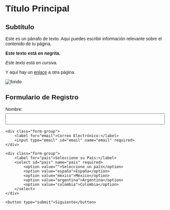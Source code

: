 <!DOCTYPE html>
<html lang="es">
<head>
    <meta charset="UTF-8">
    <meta name="viewport" content="width=device-width, initial-scale=1.0">
    <title>Ejemplo de Texto en HTML</title>
</head>
<body>
    <h1>Título Principal</h1>
    <h2>Subtítulo</h2>
    <p>Este es un párrafo de texto. Aquí puedes escribir información relevante sobre el contenido de tu página.</p>
    <p><strong>Este texto está en negrita.</strong></p>
    <p><em>Este texto está en cursiva.</em></p>
    <p>Y aquí hay un <a href="https://www.ejemplo.com">enlace</a> a otra página.</p>
</body>
</html>

![fondo](https://github.com/user-attachments/assets/47b771dc-5dc2-47ef-9913-fab4c63b02d2)

<html  idioma="es"> 
<cabeza>
    <meta charset="UTF-8">
    <meta name="viewport" content="width=device-width, initial-scale=1.0">
    <title>Formulario con Botón Siguiente</title>
    <style>
        body {
            font-family: Arial, sans-serif;
            margin: 20px;
        }
        .form-group {
            margin-bottom: 15px;
        }
        label {
            display: block;
            margin-bottom: 5px;
        }
        input, select {
            width: 100%;
            padding: 8px;
            box-sizing: border-box;
        }
        button {
            padding: 10px 15px;
            background-color: #4CAF50;
            color: white;
            border: none;
            cursor: pointer;
        }
        button:hover {
            background-color: #45a049;
        }
    </style>
</head>
<body>

<h2>Formulario de Registro</h2>
<form id="myForm">
    <div class="form-group">
        <label for="nombre">Nombre:</label>
        <input type="text" id="nombre" name="nombre" required>
    </div>
    
    <div class="form-group">
        <label for="email">Correo Electrónico:</label>
        <input type="email" id="email" name="email" required>
    </div>

    <div class="form-group">
        <label for="pais">Seleccione su País:</label>
        <select id="pais" name="pais" required>
            <option value="">Seleccione un país</option>
            <option value="españa">España</option>
            <option value="mexico">México</option>
            <option value="argentina">Argentina</option>
            <option value="colombia">Colombia</option>
        </select>
    </div>

    <button type="submit">Siguiente</button>
</form>

<script>
    document.getElementById('myForm').onsubmit = function(event) {
        event.preventDefault(); // Evita el envío del formulario
        // Aquí puedes añadir la lógica para avanzar a la siguiente sección
        alert('Formulario enviado. Puedes manejar la siguiente acción aquí.');
    };
</script>

</body>
</html>
